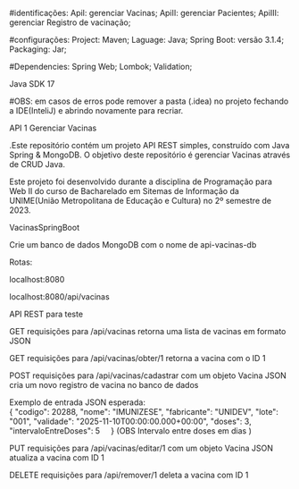 #identificações: ApiI: gerenciar Vacinas; ApiII: gerenciar Pacientes; ApiIII: gerenciar Registro de vacinação;

#configurações: Project: Maven; Laguage: Java; Spring Boot: versão 3.1.4; Packaging: Jar;

#Dependencies: Spring Web; Lombok; Validation;

Java SDK 17

#OBS: em casos de erros pode remover a pasta (.idea) no projeto fechando a IDE(InteliJ) e abrindo novamente para recriar.

API 1 Gerenciar Vacinas


.Este repositório contém um projeto API REST simples, construído com Java Spring & MongoDB. O objetivo deste repositório é gerenciar Vacinas através de CRUD Java.

Este projeto foi desenvolvido durante a disciplina de Programação para Web II do curso de Bacharelado em Sitemas de Informação da UNIME(União Metropolitana de Educação e Cultura) no 2º semestre de 2023.


VacinasSpringBoot

Crie um banco de dados MongoDB com o nome de api-vacinas-db

Rotas:

localhost:8080

localhost:8080/api/vacinas

API REST para teste

GET requisições para /api/vacinas retorna uma lista de vacinas em formato JSON

GET requisições para /api/vacinas/obter/1 retorna a vacina com o ID 1

POST requisições para /api/vacinas/cadastrar com um objeto Vacina JSON cria um novo registro de vacina no banco de dados

Exemplo de entrada JSON esperada:        
     {  "codigo": 20288,
        "nome": "IMUNIZESE",
        "fabricante": "UNIDEV",
        "lote": "001",
        "validade": "2025-11-10T00:00:00.000+00:00",
        "doses": 3,
        "intervaloEntreDoses": 5
    }
(OBS Intervalo entre doses em dias )

PUT requisições para /api/vacinas/editar/1 com um objeto Vacina JSON atualiza a vacina com ID 1

DELETE requisições para /api/remover/1 deleta a vacina com ID 1




